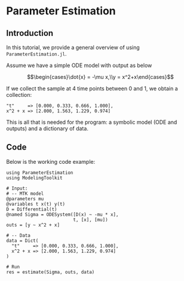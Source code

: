 # Parameter Estimation

## Introduction

In this tutorial, we provide a general overview of using `ParameterEstimation.jl`.

Assume we have a simple ODE model with output as below

$$\begin{cases}\dot{x} = -\mu x,\\y = x^2+x\end{cases}$$

If we collect the sample at 4 time points between 0 and 1, we obtain a collection:

```
"t"     => [0.000, 0.333, 0.666, 1.000],
x^2 + x => [2.000, 1.563, 1.229, 0.974]
```

This is all that is needed for the program: a symbolic model (ODE and outputs) and a dictionary of data.

## Code
Below is the working code example:

```@example tutorial
using ParameterEstimation
using ModelingToolkit

# Input:
# -- MTK model
@parameters mu
@variables t x(t) y(t)
D = Differential(t)
@named Sigma = ODESystem([D(x) ~ -mu * x],
                         t, [x], [mu])
outs = [y ~ x^2 + x]

# -- Data
data = Dict(
  "t"     => [0.000, 0.333, 0.666, 1.000],
  x^2 + x => [2.000, 1.563, 1.229, 0.974]
)

# Run
res = estimate(Sigma, outs, data)
```